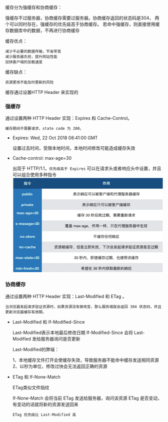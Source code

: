 缓存分为强缓存和协商缓存：

  强缓存不过服务器，协商缓存需要过服务器。协商缓存返回的状态码是304，
  两个可以同时存在，强缓存的优先级高于协商缓存。
  若命中强缓存，则直接使用缓存数据库中的数据，不再进行协商缓存

缓存优点： 

    减少不必要的数据传输，节省带宽
    减少服务器负担，提升网站性能
    加快客户端的加载速度

缓存缺点：

    资源更改不能及时更新的风险


缓存通过设置HTTP Header 来实现的


### 强缓存

  通过设置两种 HTTP Header 实现：Expires 和 Cache-Control。

    缓存期间不需要请求，state code 为 200。
  
  - Expires: Wed, 22 Oct 2018 08:41:00 GMT 
  
    设置过去时间，受限本地时间，本地时间修改可能造成缓存失效
  
  - Cache-control: max-age=30

    出现于 HTTP/1.1，`优先级高于 Expires`
    可以在请求头或者响应头中设置，并且可以组合使用多种指令
    ![img](./img/强缓存.png)

### 协商缓存

  通过设置两种 HTTP Header 实现：Last-Modified 和 ETag 。

    当浏览器发起请求验证资源时，如果资源没有做改变，那么服务端就会返回 304 状态码，并且更新浏览器缓存有效期。
  
  - Last-Modified 和 If-Modified-Since

    Last-Modified表示本地最后修改日期
    If-Modified-Since 会将 Last-Modified 发给服务器询问是否更新

    Last-Modified的弊端：

    1、本地缓存文件打开会使缓存失效，导致服务器不能命中缓存发送相同资源
    2、以秒为单位，修改过快会无法返回正确的资源

  - ETag 和 If-None-Match

    ETag类似文件指纹

    If-None-Match 会将当前 ETag 发送给服务器，询问该资源 ETag 是否变动，有变动的话就将新的资源发送回来

    `ETag 优先级比 Last-Modified 高`
